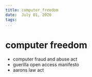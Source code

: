```yaml
---
title: computer_freedom
date:  July 01, 2020
tags:
...
```


# computer freedom 
- computer fraud and abuse act 
- guerilla open access manifesto 
- aarons law act 


